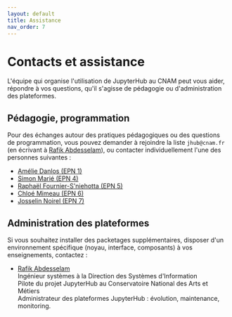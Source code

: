 ```yaml
---
layout: default
title: Assistance
nav_order: 7
---
```


# Contacts et assistance

L'équipe qui organise l'utilisation de JupyterHub au CNAM peut vous aider,
répondre à vos questions, qu'il s'agisse de pédagogie ou d'administration des plateformes.

## Pédagogie, programmation

Pour des échanges autour des pratiques pédagogiques ou des questions de
programmation, vous pouvez demander à rejoindre la liste `jhub@cnam.fr` (en
écrivant à [Rafik Abdesselam][rafik]), ou contacter individuellement l'une des personnes suivantes :

* [Amélie Danlos (EPN 1)][amelie]
* [Simon Marié (EPN 4)][simon]
* [Raphaël Fournier-S'niehotta (EPN 5)][raphael]
* [Chloé Mimeau (EPN 6)][chloe]
* [Josselin Noirel (EPN 7)][josselin]


[amelie]: mailto:amelie.danlos@lecnam.net?subject=[JupyterHub]
[simon]: mailto:simon.marie@lecnam.net?subject=[JupyterHub]
[raphael]: mailto:raphael.fourniersniehotta@lecnam.net?subject=[JupyterHub]
[chloe]: mailto:chloe.mimeau@cnam.fr?subject=[JupyterHub]
[josselin]: mailto:josselin.noirel@cnam.fr?subject=[JupyterHub]

## Administration des plateformes

Si vous souhaitez installer des packetages supplémentaires, disposer d'un environnement spécifique
(noyau, interface, composants) à vos enseignements, contactez :

* [Rafik Abdesselam][rafik]<br/>
Ingénieur systèmes à la Direction des Systèmes d'Information<br/>
Pilote du projet JupyterHub au Conservatoire National des Arts et Métiers<br/>
Administrateur des plateformes JupyterHub : évolution, maintenance, monitoring.<br/>


[rafik]: mailto:rafik.abdesselam@cnam.fr?subject=[JupyterHub]
